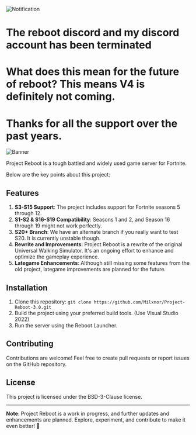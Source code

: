![Notification](https://imgur.com/a/GUbz4Gb)
# The reboot discord and my discord account has been terminated
# What does this mean for the future of reboot? This means V4 is definitely not coming.
# Thanks for all the support over the past years.

![Banner](https://i.imgur.com/p0P4tcI.png)

Project Reboot is a tough battled and widely used game server for Fortnite.

Below are the key points about this project:

## Features

1. **S3-S15 Support**: The project includes support for Fortnite seasons 5 through 12.
2. **S1-S2 & S16-S19 Compatibility**: Seasons 1 and 2, and Season 16 through 19 might not work perfectly.
3. **S20+ Branch**: We have an alternate branch if you really want to test S20. It is currently unstable though.
4. **Rewrite and Improvements**: Project Reboot is a rewrite of the original Universal Walking Simulator. It's an ongoing effort to enhance and optimize the gameplay experience.
5. **Lategame Enhancements**: Although still missing some features from the old project, lategame improvements are planned for the future.

## Installation

1. Clone this repository: `git clone https://github.com/Milxnor/Project-Reboot-3.0.git`
2. Build the project using your preferred build tools. (Use Visual Studio 2022)
3. Run the server using the Reboot Launcher.
## Contributing

Contributions are welcome! Feel free to create pull requests or report issues on the GitHub repository.

## License

This project is licensed under the BSD-3-Clause license.

---

**Note**: Project Reboot is a work in progress, and further updates and enhancements are planned. Explore, experiment, and contribute to make it even better! 🚀
